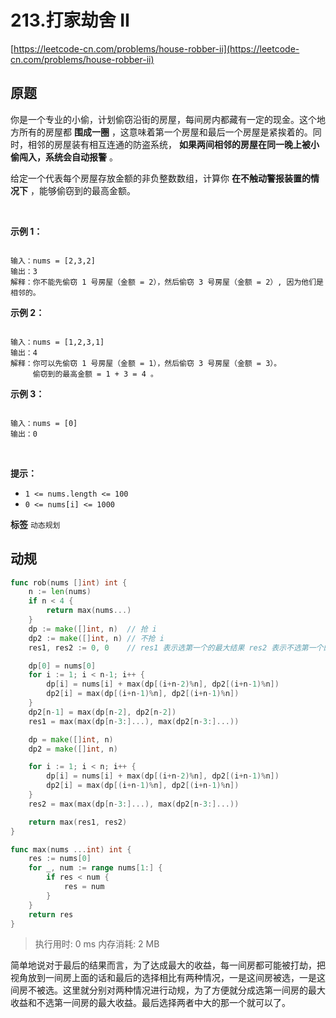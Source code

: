 # 213.打家劫舍 II
[https://leetcode-cn.com/problems/house-robber-ii](https://leetcode-cn.com/problems/house-robber-ii) 
## 原题
你是一个专业的小偷，计划偷窃沿街的房屋，每间房内都藏有一定的现金。这个地方所有的房屋都 **围成一圈** ，这意味着第一个房屋和最后一个房屋是紧挨着的。同时，相邻的房屋装有相互连通的防盗系统， **如果两间相邻的房屋在同一晚上被小偷闯入，系统会自动报警** 。

给定一个代表每个房屋存放金额的非负整数数组，计算你 **在不触动警报装置的情况下** ，能够偷窃到的最高金额。

 

 **示例 1：** 

```

输入：nums = [2,3,2]
输出：3
解释：你不能先偷窃 1 号房屋（金额 = 2），然后偷窃 3 号房屋（金额 = 2）, 因为他们是相邻的。

```
 **示例 2：** 

```

输入：nums = [1,2,3,1]
输出：4
解释：你可以先偷窃 1 号房屋（金额 = 1），然后偷窃 3 号房屋（金额 = 3）。
     偷窃到的最高金额 = 1 + 3 = 4 。
```
 **示例 3：** 

```

输入：nums = [0]
输出：0

```
 

 **提示：** 
-  `1 <= nums.length <= 100` 
-  `0 <= nums[i] <= 1000` 
 
**标签**
`动态规划` 


## 动规
```go
func rob(nums []int) int {
	n := len(nums)
	if n < 4 {
		return max(nums...)
	}
	dp := make([]int, n)  // 抢 i
	dp2 := make([]int, n) // 不抢 i
	res1, res2 := 0, 0    // res1 表示选第一个的最大结果 res2 表示不选第一个的最大的结果

	dp[0] = nums[0]
	for i := 1; i < n-1; i++ {
		dp[i] = nums[i] + max(dp[(i+n-2)%n], dp2[(i+n-1)%n])
		dp2[i] = max(dp[(i+n-1)%n], dp2[(i+n-1)%n])
	}
	dp2[n-1] = max(dp[n-2], dp2[n-2])
	res1 = max(max(dp[n-3:]...), max(dp2[n-3:]...))

	dp = make([]int, n)
	dp2 = make([]int, n)

	for i := 1; i < n; i++ {
		dp[i] = nums[i] + max(dp[(i+n-2)%n], dp2[(i+n-1)%n])
		dp2[i] = max(dp[(i+n-1)%n], dp2[(i+n-1)%n])
	}
	res2 = max(max(dp[n-3:]...), max(dp2[n-3:]...))

	return max(res1, res2)
}

func max(nums ...int) int {
	res := nums[0]
	for _, num := range nums[1:] {
		if res < num {
			res = num
		}
	}
	return res
}
```
>执行用时: 0 ms
内存消耗: 2 MB

简单地说对于最后的结果而言，为了达成最大的收益，每一间房都可能被打劫，把视角放到一间房上面的话和最后的选择相比有两种情况，一是这间房被选，一是这间房不被选。这里就分别对两种情况进行动规，为了方便就分成选第一间房的最大收益和不选第一间房的最大收益。最后选择两者中大的那一个就可以了。